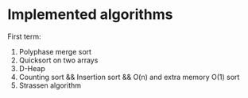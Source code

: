 # Implemented algorithms

First term:
1. Polyphase merge sort
2. Quicksort on two arrays
3. D-Heap
4. Counting sort && Insertion sort && O(n) and extra memory O(1) sort
5. Strassen algorithm
